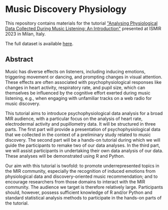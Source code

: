 # Music Discovery Physiology

This repository contains materials for the tutorial ["Analysing Physiological Data Collected During Music Listening: An Introduction"](https://ismir2023.ismir.net/tutorials/#1-analysing-physiological-data-collected-during-music-listening-an-introduction) presented at ISMIR 2023 in Milan, Italy.

The full dataset is available [here](https://homepages.loria.fr/gbonnin/ismir-tutorial/).

## Abstract

Music has diverse effects on listeners, including inducing emotions, triggering movement or dancing, and prompting changes in visual attention. These effects are often associated with psychophysiological responses like changes in heart activity, respiratory rate, and pupil size, which can themselves be influenced by the cognitive effort exerted during music listening, e.g., when engaging with unfamiliar tracks on a web radio for music discovery.

This tutorial aims to introduce psychophysiological data analysis for a broad MIR audience, with a particular focus on the analysis of heart rate, electrodermal activity and pupillometry data. It will be structured in three parts. The first part will provide a presentation of psychophysiological data that we collected in the context of a preliminary study related to music discovery. The second part will be a hands-on tutorial during which we will guide the participants to remake two of our data analyses. In the third part, we will assist participants in undertaking their own data analysis of our data. These analyses will be demonstrated using R and Python.

Our aim with this tutorial is twofold: to promote underrepresented topics in the MIR community, especially the recognition of induced emotions from physiological data and discovery-oriented music recommendation; and to encourage researchers from those domains to interact with the MIR community. The audience we target is therefore relatively large. Participants should, however, possess sufficient knowledge of R and/or Python and standard statistical analysis methods to participate in the hands-on parts of the tutorial.


